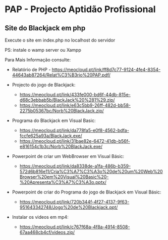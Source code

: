 # PAP - Projecto Aptidão Profissional

## Site do Blackjack em php

Execute o site em index.php no localhost do servidor

PS: instale o wamp server ou Xampp

Para Mais Informação consulte:

- Relatório de PHP - https://meocloud.pt/link/ff8d7c77-9124-4fe4-8354-44643ab87264/Relat%C3%B3rio%20PAP.pdf/

- Projecto do jogo de Blackjack:
	- https://meocloud.pt/link/433fe000-bd6f-44db-815e-d68c3ebbab5b/BlackJack%20%281%29.zip/
	- https://meocloud.pt/link/e63c5bb9-26ff-482d-bb58-2275b05367bc/Norb%20BlackJack.zip/

- Programa do Blackjack em Visual Basic:
	- https://meocloud.pt/link/da778fa5-e0f8-4562-bdfa-fccfe625a93a/BlackJack.exe/
	- https://meocloud.pt/link/31bae82e-6472-41db-b56f-e816154c1b3c/Norb%20BlackJack.exe/

- Powerpoint de criar um WebBrowser em Visual Básic:
	- https://meocloud.pt/link/da8338de-a1fa-486b-b359-572d6b816e11/Cria%C3%A7%C3%A3o%20de%20um%20Web%20Browser%20em%20Visual%20Basic%20-%20Apresenta%C3%A7%C3%A3o.pptx/

- Powerpoint de criar do Programa do jogo de Blackjack em Visual Básic:
	- https://meocloud.pt/link/720b344f-4f27-4137-9f63-951643342748/Jogo%20de%20Blackjack.ppt/

- Instalar os videos em mp4:
	- https://meocloud.pt/link/c767f68a-4f8a-4914-8508-67aa468cb4cf/videos.zip/



